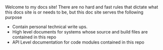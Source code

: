 Welcome to my docs site! There are no hard and fast rules that dictate what this docs
site is or needs to be, but this doc site serves the following purpose
     
* Contain personal technical write ups.
* High level documents for systems whose source and build files are contained in this repo
* API Level documentation for code modules contained in this repo
